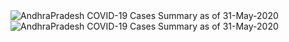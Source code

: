 
<img src="https://deepuhub.github.io/COVID-19/GraphsGenerated/31-May-2020/AndhraPradesh_31-May-2020.jpg" alt="AndhraPradesh COVID-19 Cases Summary as of 31-May-2020">
 <br>										  
<img src="https://deepuhub.github.io/COVID-19/GraphsGenerated/31-May-2020/Last24Hrs_AndhraPradesh_31-May-2020.jpg" alt="AndhraPradesh COVID-19 Cases Summary as of 31-May-2020">
